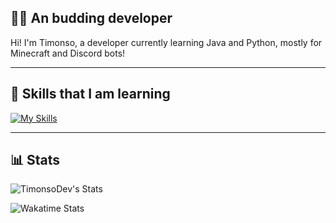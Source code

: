 ## 👨‍💻 An budding developer

Hi! I'm Timonso, a developer currently learning Java and Python, mostly for Minecraft and Discord bots!

---

## 🚀 Skills that I am learning
[![My Skills](https://skillicons.dev/icons?i=java,python,vscode,intellij&perline=8)](https://skillicons.dev)

---

## 📊 Stats
![TimonsoDev's Stats](https://github-readme-stats.vercel.app/api?username=TimonsoDev&theme=dark&show_icons=true&hide_border=false&count_private=true)

![Wakatime Stats](https://github-readme-stats.vercel.app/api/wakatime?username=@Timonso&theme=tokyonight&layout=compact&langs_count=10&hide_title=true)



